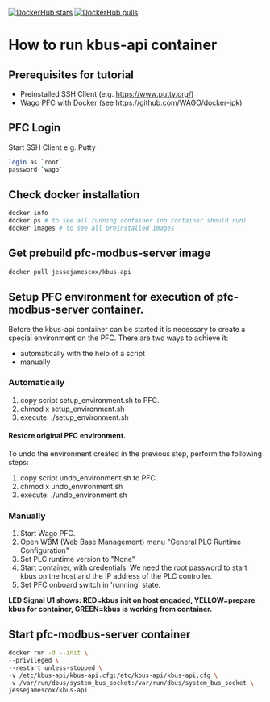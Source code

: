 [![DockerHub stars](https://img.shields.io/docker/stars/jessejamescox/kbus-api.svg?flat&logo=docker "DockerHub stars")](https://hub.docker.com/r/jessejamescox/kbus-api)
[![DockerHub pulls](https://img.shields.io/docker/pulls/jessejamescox/kbus-api.svg?flat&logo=docker "DockerHub pulls")](https://hub.docker.com/r/jessejamescox/kbus-api)

# How to run kbus-api container

## Prerequisites for tutorial
- Preinstalled SSH Client (e.g. https://www.putty.org/)
- Wago PFC with Docker (see https://github.com/WAGO/docker-ipk)

## PFC Login
Start SSH Client e.g. Putty 
 ```bash
login as `root`
password `wago`
 ```

 ## Check docker installation

```bash
docker info
docker ps # to see all running container (no container should run)
docker images # to see all preinstalled images
 ```

 ## Get prebuild pfc-modbus-server image
```bash
docker pull jessejamescox/kbus-api 
 ```

## Setup PFC environment for execution of pfc-modbus-server container. 
Before the kbus-api container can be started it is necessary to create a special environment on the PFC. There are two ways to achieve it: 
- automatically with the help of a script 
- manually

### Automatically
1. copy script setup_environment.sh to PFC.
2. chmod x setup_environment.sh
3. execute: ./setup_environment.sh

#### Restore original PFC environment.
To undo the environment created in the previous step, perform the following steps:
1. copy script undo_environment.sh to PFC.
2. chmod x undo_environment.sh
3. execute: ./undo_environment.sh

### Manually 
1. Start Wago PFC.
2. Open WBM (Web Base Management) menu "General PLC Runtime Configuration"
3. Set PLC runtime version to "None"
4. Start container, with credentials: We need the root password to start kbus on the host and the IP address of the PLC controller.
5. Set PFC onboard switch in 'running' state.

<b>LED Signal U1 shows: RED=kbus init on host engaded, YELLOW=prepare kbus for container, GREEN=kbus is working from container.</b>


## Start pfc-modbus-server container

  ```bash
docker run -d --init \
--privileged \
--restart unless-stopped \
-v /etc/kbus-api/kbus-api.cfg:/etc/kbus-api/kbus-api.cfg \
-v /var/run/dbus/system_bus_socket:/var/run/dbus/system_bus_socket \
jessejamescox/kbus-api 
 ```
